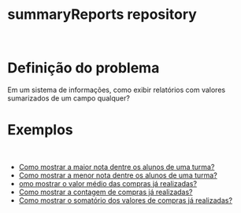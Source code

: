 # summaryReports repository 
<br/>

<h1> Definição do problema </h1>
<t>  Em um sistema de informações, como exibir relatórios com valores sumarizados de um campo qualquer? </t>


# Exemplos
<br/>
<ul>
  
<li> <a href="#"> Como mostrar a maior nota  dentre os alunos de uma turma? </a> </li>
<li> <a href="#"> Como mostrar a menor nota  dentre os alunos de uma turma? </a> </li>
<li> <a href="#"> omo mostrar o valor médio das compras  já realizadas? </a> </li>
<li> <a href="#"> Como mostrar a contagem de compras já realizadas? </a> </li>
<li> <a href="#"> Como mostrar o somatório dos valores de compras já realizadas? </a> </li>

 </ul>
